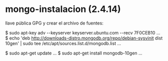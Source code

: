 # mongo-instalacion (2.4.14)


llave pública GPG y crear el archivo de fuentes:

$ sudo apt-key adv --keyserver keyserver.ubuntu.com --recv 7F0CEB10
...
$ echo 'deb http://downloads-distro.mongodb.org/repo/debian-sysvinit dist 10gen' | sudo tee /etc/apt/sources.list.d/mongodb.list
...


$ sudo apt-get update
...
$ sudo apt-get install mongodb-10gen
...

